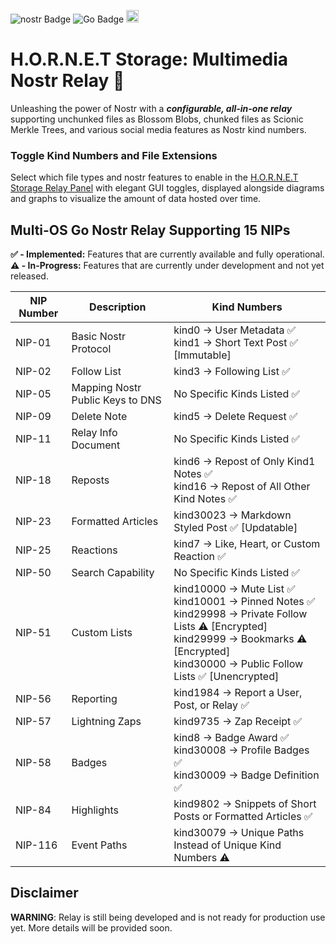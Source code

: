 ![nostr Badge](https://img.shields.io/badge/nostr-8e30eb?style=flat) ![Go Badge](https://img.shields.io/badge/Go-00ADD8?logo=go&logoColor=white) <img src="https://static.wixstatic.com/media/e9326a_3823e7e6a7e14488954bb312d11636da~mv2.png" height="20">

# H.O.R.N.E.T Storage: Multimedia Nostr Relay 🐝

Unleashing the power of Nostr with a ***configurable, all-in-one relay*** supporting unchunked files as Blossom Blobs, chunked files as Scionic Merkle Trees, and various social media features as Nostr kind numbers.

### Toggle Kind Numbers and File Extensions
Select which file types and nostr features to enable in the [H.O.R.N.E.T Storage Relay Panel](https://github.com/HORNET-Storage/hornet-storage-panel) with elegant GUI toggles, displayed alongside diagrams and graphs to visualize the amount of data hosted over time.

## Multi-OS Go Nostr Relay Supporting 15 NIPs
**✅ - Implemented:** Features that are currently available and fully operational.  
**⚠️ - In-Progress:** Features that are currently under development and not yet released.

| NIP Number | Description                        | Kind Numbers                                                      |
|------------|------------------------------------|-------------------------------------------------------------------|
| NIP-01     | Basic Nostr Protocol               | kind0 → User Metadata ✅<br>kind1 → Short Text Post ✅ [Immutable] |
| NIP-02     | Follow List                        | kind3 → Following List ✅                                         |
| NIP-05     | Mapping Nostr Public Keys to DNS          | No Specific Kinds Listed ✅                                       |
| NIP-09     | Delete Note                        | kind5 → Delete Request ✅                                         |
| NIP-11     | Relay Info Document                | No Specific Kinds Listed ✅                                       |
| NIP-18     | Reposts                            | kind6 → Repost of Only Kind1 Notes ✅<br>kind16 → Repost of All Other Kind Notes ✅ |
| NIP-23     | Formatted Articles                 | kind30023 → Markdown Styled Post ✅ [Updatable]                |
| NIP-25     | Reactions                          | kind7 → Like, Heart, or Custom Reaction ✅                        |
| NIP-50     | Search Capability                  | No Specific Kinds Listed ✅                                       |
| NIP-51     | Custom Lists                       | kind10000 → Mute List ✅<br>kind10001 → Pinned Notes ✅<br>kind29998 → Private Follow Lists ⚠️ [Encrypted]<br>kind29999 → Bookmarks ⚠️ [Encrypted]<br>kind30000 → Public Follow Lists ✅ [Unencrypted] |
| NIP-56     | Reporting                          | kind1984 → Report a User, Post, or Relay ✅                       |
| NIP-57     | Lightning Zaps                     | kind9735 → Zap Receipt ✅                                         |
| NIP-58     | Badges                             | kind8 → Badge Award ✅<br>kind30008 → Profile Badges ✅<br>kind30009 → Badge Definition ✅ |
| NIP-84     | Highlights                         | kind9802 → Snippets of Short Posts or Formatted Articles ✅   |
| NIP-116    | Event Paths                        | kind30079 → Unique Paths Instead of Unique Kind Numbers ⚠️ |


## Disclaimer
**WARNING**: Relay is still being developed and is not ready for production use yet. More details will be provided soon.
